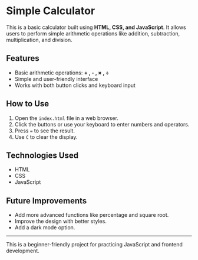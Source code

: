 # Simple Calculator

This is a basic calculator built using **HTML, CSS, and JavaScript**. It allows users to perform simple arithmetic operations like addition, subtraction, multiplication, and division.

## Features
- Basic arithmetic operations: **+ , - , × , ÷**
- Simple and user-friendly interface
- Works with both button clicks and keyboard input

## How to Use
1. Open the `index.html` file in a web browser.
2. Click the buttons or use your keyboard to enter numbers and operators.
3. Press `=` to see the result.
4. Use `C` to clear the display.

## Technologies Used
- HTML
- CSS
- JavaScript

## Future Improvements
- Add more advanced functions like percentage and square root.
- Improve the design with better styles.
- Add a dark mode option.

---

This is a beginner-friendly project for practicing JavaScript and frontend development.
